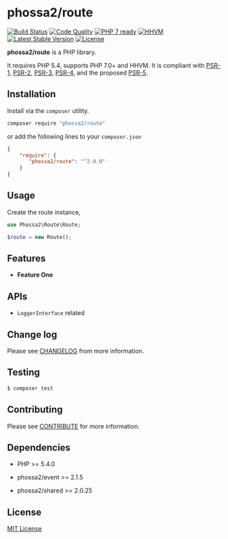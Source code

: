 # phossa2/route
[![Build Status](https://travis-ci.org/phossa2/route.svg?branch=master)](https://travis-ci.org/phossa2/route)
[![Code Quality](https://scrutinizer-ci.com/g/phossa2/route/badges/quality-score.png?b=master)](https://scrutinizer-ci.com/g/phossa2/route/)
[![PHP 7 ready](http://php7ready.timesplinter.ch/phossa2/route/master/badge.svg)](https://travis-ci.org/phossa2/route)
[![HHVM](https://img.shields.io/hhvm/phossa2/route.svg?style=flat)](http://hhvm.h4cc.de/package/phossa2/route)
[![Latest Stable Version](https://img.shields.io/packagist/vpre/phossa2/route.svg?style=flat)](https://packagist.org/packages/phossa2/route)
[![License](https://poser.pugx.org/phossa2/route/license)](http://mit-license.org/)

**phossa2/route** is a PHP library.

It requires PHP 5.4, supports PHP 7.0+ and HHVM. It is compliant with [PSR-1][PSR-1],
[PSR-2][PSR-2], [PSR-3][PSR-3], [PSR-4][PSR-4], and the proposed [PSR-5][PSR-5].

[PSR-1]: http://www.php-fig.org/psr/psr-1/ "PSR-1: Basic Coding Standard"
[PSR-2]: http://www.php-fig.org/psr/psr-2/ "PSR-2: Coding Style Guide"
[PSR-3]: http://www.php-fig.org/psr/psr-3/ "PSR-3: Logger Interface"
[PSR-4]: http://www.php-fig.org/psr/psr-4/ "PSR-4: Autoloader"
[PSR-5]: https://github.com/phpDocumentor/fig-standards/blob/master/proposed/phpdoc.md "PSR-5: PHPDoc"

Installation
---
Install via the `composer` utility.

```bash
composer require "phossa2/route"
```

or add the following lines to your `composer.json`

```json
{
    "require": {
       "phossa2/route": "^2.0.0"
    }
}
```

Usage
---

Create the route instance,

```php
use Phossa2\Route\Route;

$route = new Route();
```

Features
---

- <a name="anchor"></a>**Feature One**


APIs
---

- <a name="api"></a>`LoggerInterface` related

Change log
---

Please see [CHANGELOG](CHANGELOG.md) from more information.

Testing
---

```bash
$ composer test
```

Contributing
---

Please see [CONTRIBUTE](CONTRIBUTE.md) for more information.

Dependencies
---

- PHP >= 5.4.0

- phossa2/event >= 2.1.5

- phossa2/shared >= 2.0.25

License
---

[MIT License](http://mit-license.org/)
